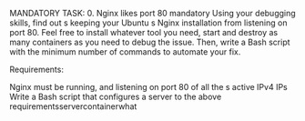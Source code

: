MANDATORY TASK:
0. Nginx likes port 80
mandatory
Using your debugging skills, find out s keeping your Ubuntu s Nginx installation from listening on port 80. Feel free to install whatever tool you need, start and destroy as many containers as you need to debug the issue. Then, write a Bash script with the minimum number of commands to automate your fix.

Requirements:

Nginx must be running, and listening on port 80 of all the s active IPv4 IPs
Write a Bash script that configures a server to the above requirementsservercontainerwhat